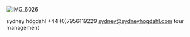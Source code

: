 
![IMG_6026](https://github.com/user-attachments/assets/6908691f-8cb1-44a8-8445-210dd14dbdb3)

sydney högdahl
+44 (0)7956119229
sydney@sydneyhogdahl.com
tour management
